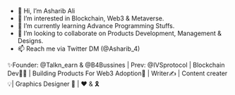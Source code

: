 - 👋 Hi, I’m Asharib Ali
- 👀 I’m interested in Blockchain, Web3 & Metaverse.
- 🌱 I’m currently learning Advance Programming Stuffs.
- 💞️ I’m looking to collaborate on Products Development, Management & Designs.
- 📫 Reach me via Twitter DM (@Asharib_4)

✨Founder: @Talkn_earn & @B4Bussines | Prev: @IVSprotocol |
Blockchain Dev👨‍💻 | Building Products For Web3 Adoption🚀 |
Writer✍️ | Content creater💡| Graphics Designer 🎯 | ❤️ & 🎗️
